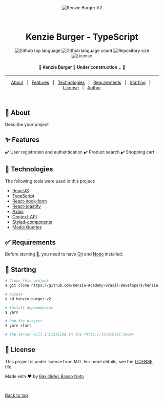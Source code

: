 <div align="center" id="top"> 
  <img src="./.github/app.gif" alt="Kenzie Burger V2" />

  &#xa0;

  <!-- <a href="https://kenzieburgerv2.netlify.app">Demo</a> -->
</div>

<h1 align="center">Kenzie Burger - TypeScript</h1>

<p align="center">
  <img alt="Github top language" src="https://img.shields.io/github/languages/top/Kenzie-Academy-Brasil-Developers/kenzie-burger-v2?color=56BEB8">

  <img alt="Github language count" src="https://img.shields.io/github/languages/count/Kenzie-Academy-Brasil-Developers/kenzie-burger-v2?color=56BEB8">

  <img alt="Repository size" src="https://img.shields.io/github/repo-size/Kenzie-Academy-Brasil-Developers/kenzie-burger-v2?color=56BEB8">

  <img alt="License" src="https://img.shields.io/github/license/Kenzie-Academy-Brasil-Developers/kenzie-burger-v2?color=56BEB8">

  <!-- <img alt="Github issues" src="https://img.shields.io/github/issues/{{YOUR_GITHUB_USERNAME}}/kenzie-burger-v2?color=56BEB8" /> -->

  <!-- <img alt="Github forks" src="https://img.shields.io/github/forks/{{YOUR_GITHUB_USERNAME}}/kenzie-burger-v2?color=56BEB8" /> -->

  <!-- <img alt="Github stars" src="https://img.shields.io/github/stars/{{YOUR_GITHUB_USERNAME}}/kenzie-burger-v2?color=56BEB8" /> -->
</p>

<!-- Status -->

<h4 align="center"> 
	🚧  Kenzie Burger  🚀 Under construction...  🚧
</h4> 

<hr>

<p align="center">
  <a href="#dart-about">About</a> &#xa0; | &#xa0; 
  <a href="#sparkles-features">Features</a> &#xa0; | &#xa0;
  <a href="#rocket-technologies">Technologies</a> &#xa0; | &#xa0;
  <a href="#white_check_mark-requirements">Requirements</a> &#xa0; | &#xa0;
  <a href="#checkered_flag-starting">Starting</a> &#xa0; | &#xa0;
  <a href="#memo-license">License</a> &#xa0; | &#xa0;
  <a href="https://github.com/baxiclides-basso-neto" target="_blank">Author</a>
</p>

<br>

## :dart: About ##

Describe your project

## :sparkles: Features ##

:heavy_check_mark: User registration and authentication
:heavy_check_mark: Product search
:heavy_check_mark: Shopping cart

## :rocket: Technologies ##

The following tools were used in this project:

- [ReactJS](https://pt-br.reactjs.org/)
- [TypeScript](https://www.typescriptlang.org/)
- [React-hook-form](https://react-hook-form.com/)
- [React-toastify](https://fkhadra.github.io/react-toastify/introduction)
- [Axios](https://axios-http.com/ptbr/docs/intro)
- [Context-API](https://pt-br.reactjs.org/docs/context.html)
- [Styled-components](https://styled-components.com/)
- [Media Queries](https://developer.mozilla.org/pt-BR/docs/Web/CSS/Media_Queries/Using_media_queries)

## :white_check_mark: Requirements ##

Before starting :checkered_flag:, you need to have [Git](https://git-scm.com) and [Node](https://nodejs.org/en/) installed.

## :checkered_flag: Starting ##

```bash
# Clone this project
$ git clone https://github.com/Kenzie-Academy-Brasil-Developers/kenzie-burger-v2

# Access
$ cd kenzie-burger-v2

# Install dependencies
$ yarn

# Run the project
$ yarn start

# The server will initialize in the <http://localhost:3000>
```

## :memo: License ##

This project is under license from MIT. For more details, see the [LICENSE](license) file.


Made with :heart: by <a href="https://github.com/baxiclides-basso-neto" target="_blank">Baxiclides Basso Neto</a>

&#xa0;

<a href="#top">Back to top</a>
